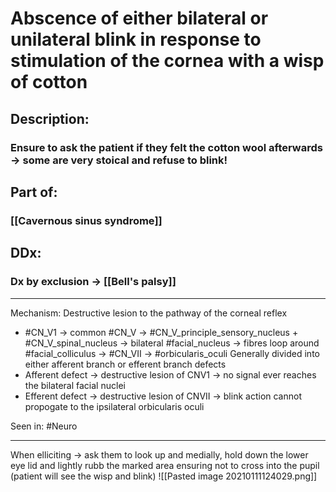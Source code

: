 # Abscence of either bilateral or unilateral blink in response to stimulation of the cornea with a wisp of cotton
## Description:
### Ensure to ask the patient if they felt the cotton wool afterwards -> some are very stoical and refuse to blink!
## Part of:
### [[Cavernous sinus syndrome]]
## DDx:

### Dx by exclusion -> [[Bell's palsy]]

---
Mechanism:  Destructive lesion to the pathway of the corneal reflex
- #CN_V1 -> common #CN_V -> #CN_V_principle_sensory_nucleus + #CN_V_spinal_nucleus ->  bilateral #facial_nucleus -> fibres loop around #facial_colliculus -> #CN_VII -> #orbicularis_oculi
Generally divided into either afferent branch or efferent branch defects
- Afferent defect → destructive lesion of CNV1 → no signal ever reaches the bilateral facial nuclei
- Efferent defect → destructive lesion of CNVII → blink action cannot propogate to the ipsilateral orbicularis oculi

Seen in: #Neuro 

---
When elliciting -> ask them to look up and medially, hold down the lower eye lid and lightly rubb the marked area ensuring not to cross into the pupil (patient will see the wisp and blink)
![[Pasted image 20210111124029.png]]
